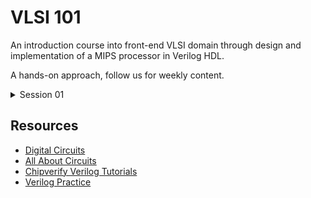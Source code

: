 
# VLSI 101

An introduction course into front-end VLSI domain through design and implementation of a MIPS processor in Verilog HDL.

A hands-on approach, follow us for weekly content.

<details>
<summary>Session 01</summary>
<br>
  New to the world of VLSI? <br>
  New to the world of Computer Arch and Organization? <br>
  Want to know what a processor is? <br>
  Watch this: <a href="https://youtu.be/AupIYlntl3M?si=rqSnJue8oC1PJcy8">1. Getting Started with MIPS</a>
  
<br>
</details>


## Resources

 - [Digital Circuits](https://learn.circuitverse.org/docs/binary-algebra/)
 - [All About Circuits](https://www.allaboutcircuits.com/)
 - [Chipverify Verilog Tutorials](https://www.chipverify.com/verilog/verilog-tutorial)
 - [Verilog Practice](https://hdlbits.01xz.net/wiki/Main_Page)
